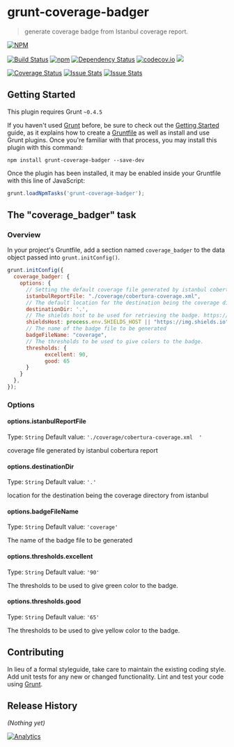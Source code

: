 # grunt-coverage-badger

> generate coverage badge from Istanbul coverage report.

[![NPM](https://nodei.co/npm/grunt-coverage-badger.png)](https://nodei.co/npm/grunt-coverage-badger/)

[![Build Status](https://travis-ci.org/node-libs/grunt-coverage-badger.svg?branch=master)](https://travis-ci.org/node-libs/grunt-coverage-badger)
[![npm](https://img.shields.io/npm/dt/grunt-coverage-badger.svg)]()
[![Dependency Status](https://gemnasium.com/node-libs/grunt-coverage-badger.svg)](https://gemnasium.com/node-libs/grunt-coverage-badger)
[![codecov.io](https://codecov.io/github/node-libs/grunt-coverage-badger/coverage.svg?branch=master)](https://codecov.io/github/node-libs/grunt-coverage-badger?branch=master)
<a href="https://codeclimate.com/github/node-libs/grunt-coverage-badger"><img src="https://codeclimate.com/github/node-libs/grunt-coverage-badger/badges/gpa.svg" /></a>

[![Coverage Status](https://coveralls.io/repos/github/node-libs/grunt-coverage-badger/badge.svg?branch=master)](https://coveralls.io/github/node-libs/grunt-coverage-badger?branch=master)
[![Issue Stats](http://issuestats.com/github/node-libs/grunt-coverage-badger/badge/pr)](http://issuestats.com/github/node-libs/grunt-coverage-badger)
[![Issue Stats](http://issuestats.com/github/node-libs/grunt-coverage-badger/badge/issue)](http://issuestats.com/github/node-libs/grunt-coverage-badger)


## Getting Started
This plugin requires Grunt `~0.4.5`

If you haven't used [Grunt](http://gruntjs.com/) before, be sure to check out the [Getting Started](http://gruntjs.com/getting-started) guide, as it explains how to create a [Gruntfile](http://gruntjs.com/sample-gruntfile) as well as install and use Grunt plugins. Once you're familiar with that process, you may install this plugin with this command:

```shell
npm install grunt-coverage-badger --save-dev
```

Once the plugin has been installed, it may be enabled inside your Gruntfile with this line of JavaScript:

```js
grunt.loadNpmTasks('grunt-coverage-badger');
```

## The "coverage_badger" task

### Overview
In your project's Gruntfile, add a section named `coverage_badger` to the data object passed into `grunt.initConfig()`.

```js
grunt.initConfig({
  coverage_badger: {
    options: {
      // Setting the default coverage file generated by istanbul cobertura report.
      istanbulReportFile: "./coverage/cobertura-coverage.xml",
      // The default location for the destination being the coverage directory from istanbul.
      destinationDir: '.',
      // The shields host to be used for retrieving the badge. https://github.com/badges/shields
      shieldsHost: process.env.SHIELDS_HOST || "https://img.shields.io",
      // The name of the badge file to be generated
      badgeFileName: "coverage",
      // The thresholds to be used to give colors to the badge.
      thresholds: {
            excellent: 90,
            good: 65
      }
    }
  },
});
```

### Options

#### options.istanbulReportFile
Type: `String`
Default value: `'./coverage/cobertura-coverage.xml  '`

coverage file generated by istanbul cobertura report

#### options.destinationDir
Type: `String`
Default value: `'.'`

location for the destination being the coverage directory from istanbul

#### options.badgeFileName
Type: `String`
Default value: `'coverage'`

The name of the badge file to be generated

#### options.thresholds.excellent
Type: `String`
Default value: `'90'`

The thresholds to be used to give green color to the badge.

#### options.thresholds.good
Type: `String`
Default value: `'65'`

The thresholds to be used to give yellow color to the badge.



## Contributing
In lieu of a formal styleguide, take care to maintain the existing coding style. Add unit tests for any new or changed functionality. Lint and test your code using [Grunt](http://gruntjs.com/).

## Release History
_(Nothing yet)_


[![Analytics](https://ga-beacon.appspot.com/UA-73812625-1/grunt-coverage-badger/)](https://github.com/node-libs/grunt-coverage-badger)
